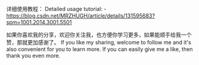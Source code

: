 详细使用教程：
Detailed usage tutorial:
-https://blog.csdn.net/MRZHUGH/article/details/131595683?spm=1001.2014.3001.5501

如果你喜欢我的分享，欢迎你关注我，也方便你学习更多，如果能顺手给我一个赞，那就更加感谢了。
If you like my sharing, welcome to follow me and it's also convenient for you to learn more. If you can easily give me a like, then thank you even more.